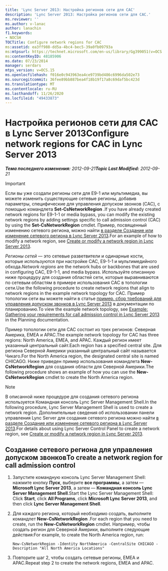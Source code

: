 ```yaml
---
title: 'Lync Server 2013: Настройка регионов сети для CAC'
description: 'Lync Server 2013: Настройка регионов сети для CAC.'
ms.reviewer: ''
ms.author: v-lanac
author: lanachin
f1.keywords:
- NOCSH
TOCTitle: Configure network regions for CAC
ms:assetid: ea3ff988-dd5a-4bc4-bec5-39a0fb09793a
ms:mtpsurl: https://technet.microsoft.com/en-us/library/Gg399051(v=OCS.15)
ms:contentKeyID: 48185906
ms.date: 07/23/2014
manager: serdars
mtps_version: v=OCS.15
ms.openlocfilehash: f016e0c943963ea4ce9739bd486c6996da502e73
ms.sourcegitcommit: 36fee89bb887bea4f18b19f17a8c69daf5bc423d
ms.translationtype: MT
ms.contentlocale: ru-RU
ms.lasthandoff: 11/26/2020
ms.locfileid: "49433873"
---
```

# <a name="configure-network-regions-for-cac-in-lync-server-2013"></a><span data-ttu-id="a2926-103">Настройка регионов сети для CAC в Lync Server 2013</span><span class="sxs-lookup"><span data-stu-id="a2926-103">Configure network regions for CAC in Lync Server 2013</span></span>

<div data-xmlns="http://www.w3.org/1999/xhtml">

<div class="topic" data-xmlns="http://www.w3.org/1999/xhtml" data-msxsl="urn:schemas-microsoft-com:xslt" data-cs="https://msdn.microsoft.com/">

<div data-asp="https://msdn2.microsoft.com/asp">



</div>

<div id="mainSection">

<div id="mainBody"><span data-ttu-id="a2926-104">

<span> </span></span><span class="sxs-lookup"><span data-stu-id="a2926-104">

<span> </span></span></span>

<span data-ttu-id="a2926-105">_**Тема последнего изменения:** 2012-09-21_</span><span class="sxs-lookup"><span data-stu-id="a2926-105">_**Topic Last Modified:** 2012-09-21_</span></span>

<div>


> [!IMPORTANT]  
> <span data-ttu-id="a2926-106">Если вы уже создали регионы сети для E9-1 или мультимедиа, вы можете изменить существующие сетевые регионы, добавив параметры, специфические для управления допуском звонков (CAC), с помощью командлета <STRONG>Set-CsNetworkRegion</STRONG> .</span><span class="sxs-lookup"><span data-stu-id="a2926-106">If you have already created network regions for E9-1-1 or media bypass, you can modify the existing network regions by adding settings specific to call admission control (CAC) by using the <STRONG>Set-CsNetworkRegion</STRONG> cmdlet.</span></span> <span data-ttu-id="a2926-107">Пример, посвященный изменению сетевого региона, можно найти <A href="lync-server-2013-create-or-modify-a-network-region.md">в разделе Создание или изменение сетевого региона в Lync Server 2013</A>.</span><span class="sxs-lookup"><span data-stu-id="a2926-107">For an example of how to modify a network region, see <A href="lync-server-2013-create-or-modify-a-network-region.md">Create or modify a network region in Lync Server 2013</A>.</span></span>



</div>

<span data-ttu-id="a2926-108">*Регионы сетей* — это сетевые разветвители и одинарные кости, которые используются при настройке CAC, E9-1-1 и мультимедийного обхода.</span><span class="sxs-lookup"><span data-stu-id="a2926-108">*Network regions* are the network hubs or backbones that are used in configuring CAC, E9-1-1, and media bypass.</span></span> <span data-ttu-id="a2926-109">Используйте описанную ниже процедуру для создания областей сети, которые выравниваются по сетевым областям в примере использования CAC в топологии сети.</span><span class="sxs-lookup"><span data-stu-id="a2926-109">Use the following procedure to create network regions that align to network regions in the example network topology for CAC.</span></span> <span data-ttu-id="a2926-110">Пример топологии сети вы можете найти в статье [пример. сбор требований для управления допуском звонков в Lync Server 2013](lync-server-2013-example-of-gathering-your-requirements-for-call-admission-control.md) в документации по планированию.</span><span class="sxs-lookup"><span data-stu-id="a2926-110">To view the example network topology, see [Example: Gathering your requirements for call admission control in Lync Server 2013](lync-server-2013-example-of-gathering-your-requirements-for-call-admission-control.md) in the Planning documentation.</span></span>

<span data-ttu-id="a2926-111">Пример топологии сети для CAC состоит из трех регионов: Северная Америка, EMEA и APAC.</span><span class="sxs-lookup"><span data-stu-id="a2926-111">The example network topology for CAC has three regions: North America, EMEA, and APAC.</span></span> <span data-ttu-id="a2926-112">Каждый регион имеет указанный центральный сайт.</span><span class="sxs-lookup"><span data-stu-id="a2926-112">Each region has a specified central site.</span></span> <span data-ttu-id="a2926-113">Для региона Северной Америки указанный центральный сайт называется Чикаго.</span><span class="sxs-lookup"><span data-stu-id="a2926-113">For the North America region, the designated central site is named CHICAGO.</span></span> <span data-ttu-id="a2926-114">Ниже приведен пример использования командлета **New-CsNetworkRegion** для создания области для Северной Америки.</span><span class="sxs-lookup"><span data-stu-id="a2926-114">The following procedure shows an example of how you can use the **New-CsNetworkRegion** cmdlet to create the North America region.</span></span>

<div>


> [!NOTE]  
> <span data-ttu-id="a2926-115">В описанной ниже процедуре для создания сетевого региона используется Командная консоль Lync Server Management Shell.</span><span class="sxs-lookup"><span data-stu-id="a2926-115">In the following procedure, Lync Server Management Shell is used to create a network region.</span></span> <span data-ttu-id="a2926-116">Дополнительные сведения об использовании панели управления Lync Server для создания сетевого региона можно найти <A href="lync-server-2013-create-or-modify-a-network-region.md">в разделе Создание или изменение сетевого региона в Lync Server 2013</A>.</span><span class="sxs-lookup"><span data-stu-id="a2926-116">For details about using Lync Server Control Panel to create a network region, see <A href="lync-server-2013-create-or-modify-a-network-region.md">Create or modify a network region in Lync Server 2013</A>.</span></span>



</div>

<div>

## <a name="to-create-a-network-region-for-call-admission-control"></a><span data-ttu-id="a2926-117">Создание сетевого региона для управления допуском звонков</span><span class="sxs-lookup"><span data-stu-id="a2926-117">To create a network region for call admission control</span></span>

1.  <span data-ttu-id="a2926-118">Запустите командную консоль Lync Server Management Shell: нажмите кнопку **Пуск**, выберите **все программы**, а затем — **Microsoft Lync Server 2013**, а затем — **Командная консоль Lync Server Management Shell**.</span><span class="sxs-lookup"><span data-stu-id="a2926-118">Start the Lync Server Management Shell: Click **Start**, click **All Programs**, click **Microsoft Lync Server 2013**, and then click **Lync Server Management Shell**.</span></span>

2.  <span data-ttu-id="a2926-119">Для каждого региона, который необходимо создать, выполните командлет **New-CsNetworkRegion** .</span><span class="sxs-lookup"><span data-stu-id="a2926-119">For each region that you need to create, run the **New-CsNetworkRegion** cmdlet.</span></span> <span data-ttu-id="a2926-120">Например, чтобы создать регион для Северной Америки, выполните следующие действия:</span><span class="sxs-lookup"><span data-stu-id="a2926-120">For example, to create the North America region, run:</span></span>
    
        New-CsNetworkRegion -Identity NorthAmerica -CentralSite CHICAGO -Description "All North America Locations"

3.  <span data-ttu-id="a2926-121">Повторите шаг 2, чтобы создать сетевые регионы, EMEA и APAC.</span><span class="sxs-lookup"><span data-stu-id="a2926-121">Repeat step 2 to create the network regions, EMEA and APAC.</span></span>

<span data-ttu-id="a2926-122"></div>

</div>

<span> </span>

</div>

</div>

</span><span class="sxs-lookup"><span data-stu-id="a2926-122"></div>

</div>

<span> </span>

</div>

</div>

</span></span></div>

